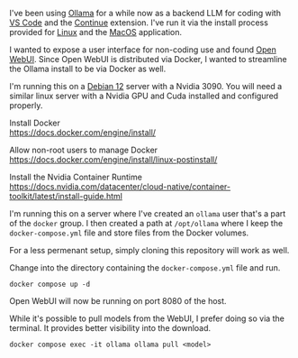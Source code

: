 I've been using [Ollama](https://ollama.com) for a while now as a backend LLM for coding with [VS Code](https://code.visualstudio.com) and the [Continue](https://www.continue.dev) extension. I've run it via the install process provided for [Linux](https://ollama.com/download/linux) and the [MacOS](https://ollama.com/download/mac) application.

I wanted to expose a user interface for non-coding use and found [Open WebUI](https://docs.openwebui.com). Since Open WebUI is distributed via Docker, I wanted to streamline the Ollama install to be via Docker as well.

I'm running this on a [Debian 12](https://www.debian.org/releases/bookworm/) server with a Nvidia 3090. You will need a similar linux server with a Nvidia GPU and Cuda installed and configured properly.

Install Docker<br/>
https://docs.docker.com/engine/install/

Allow non-root users to manage Docker<br/>
https://docs.docker.com/engine/install/linux-postinstall/

Install the Nvidia Container Runtime<br/>
https://docs.nvidia.com/datacenter/cloud-native/container-toolkit/latest/install-guide.html

I'm running this on a server where I've created an `ollama` user that's a part of the `docker` group. I then created a path at `/opt/ollama` where I keep the `docker-compose.yml` file and store files from the Docker volumes.

For a less permenant setup, simply cloning this repository will work as well.

Change into the directory containing the `docker-compose.yml` file and run.
```
docker compose up -d
```

Open WebUI will now be running on port 8080 of the host.

While it's possible to pull models from the WebUI, I prefer doing so via the terminal. It provides better visibility into the download.
```
docker compose exec -it ollama ollama pull <model>
```
